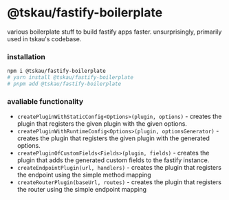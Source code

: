 # @tskau/fastify-boilerplate

various boilerplate stuff to build fastify apps faster.
unsurprisingly, primarily used in tskau's codebase.

### installation

```bash
npm i @tskau/fastify-boilerplate
# yarn install @tskau/fastify-boilerplate
# pnpm add @tskau/fastify-boilerplate
```

### avaliable functionality

- `createPluginWithStaticConfig<Options>(plugin, options)` - creates the plugin that registers the given plugin with the given options.
- `createPluginWithRuntimeConfig<Options>(plugin, optionsGenerator)` - creates the plugin that registers the given plugin with the generated options.
- `createPluginOfCustomFields<Fields>(plugin, fields)` - creates the plugin that adds the generated custom fields to the fastify instance.
- `createEndpointPlugin(url, handlers)` - creates the plugin that registers the endpoint using the simple method mapping
- `createRouterPlugin(baseUrl, routes)` - creates the plugin that registers the router using the simple endpoint mapping
